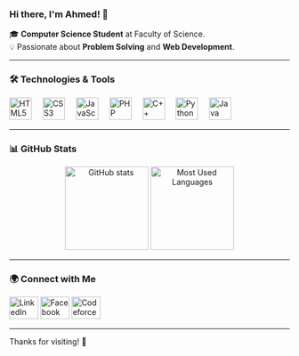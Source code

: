 ### Hi there, I'm Ahmed! 👋

🎓 **Computer Science Student** at Faculty of Science.  
💡 Passionate about **Problem Solving** and **Web Development**.  

---

### 🛠 Technologies & Tools

<div align="left">
  <img src="https://cdn.jsdelivr.net/gh/devicons/devicon/icons/html5/html5-original.svg" height="40" alt="HTML5 logo"  />
  <img width="12" />
  <img src="https://cdn.jsdelivr.net/gh/devicons/devicon/icons/css3/css3-original.svg" height="40" alt="CSS3 logo"  />
  <img width="12" />
  <img src="https://cdn.jsdelivr.net/gh/devicons/devicon/icons/javascript/javascript-original.svg" height="40" alt="JavaScript logo"  />
  <img width="12" />
  <img src="https://cdn.jsdelivr.net/gh/devicons/devicon/icons/php/php-original.svg" height="40" alt="PHP logo"  />
  <img width="12" />
  <img src="https://cdn.jsdelivr.net/gh/devicons/devicon/icons/cplusplus/cplusplus-original.svg" height="40" alt="C++ logo"  />
  <img width="12" />
  <img src="https://cdn.jsdelivr.net/gh/devicons/devicon/icons/python/python-original.svg" height="40" alt="Python logo"  />
  <img width="12" />
  <img src="https://cdn.jsdelivr.net/gh/devicons/devicon/icons/java/java-original.svg" height="40" alt="Java logo"  />
</div>

---

### 📊 GitHub Stats
<div align="center">
  <img src="https://github-readme-stats.vercel.app/api?username=TAky5566&hide_title=false&hide_rank=false&show_icons=true&include_all_commits=true&count_private=true&disable_animations=false&theme=dracula&locale=en&hide_border=false&order=1" height="150" alt="GitHub stats"  />
  <img src="https://github-readme-stats.vercel.app/api/top-langs?username=TAky5566&locale=en&hide_title=false&layout=compact&card_width=320&langs_count=5&theme=dracula&hide_border=false&order=2" height="150" alt="Most Used Languages"  />
</div>

---

### 🌍 Connect with Me

<div align="left">
  <a href="https://www.linkedin.com/in/ahmed-mmm-hagag/"><img src="https://raw.githubusercontent.com/maurodesouza/profile-readme-generator/master/src/assets/icons/social/linkedin/default.svg" width="52" height="40" alt="LinkedIn logo" /></a>
  <a href="https://www.facebook.com/profile.php?id=100039174740118"><img src="https://raw.githubusercontent.com/maurodesouza/profile-readme-generator/master/src/assets/icons/social/facebook/default.svg" width="52" height="40" alt="Facebook logo" /></a>
  <a href="https://codeforces.com/profile/Ahmed_Tak"><img src="https://cdn.jsdelivr.net/gh/simple-icons/simple-icons/icons/codeforces.svg" width="52" height="40" alt="Codeforces logo" /></a>
</div>

---

Thanks for visiting! 🚀
